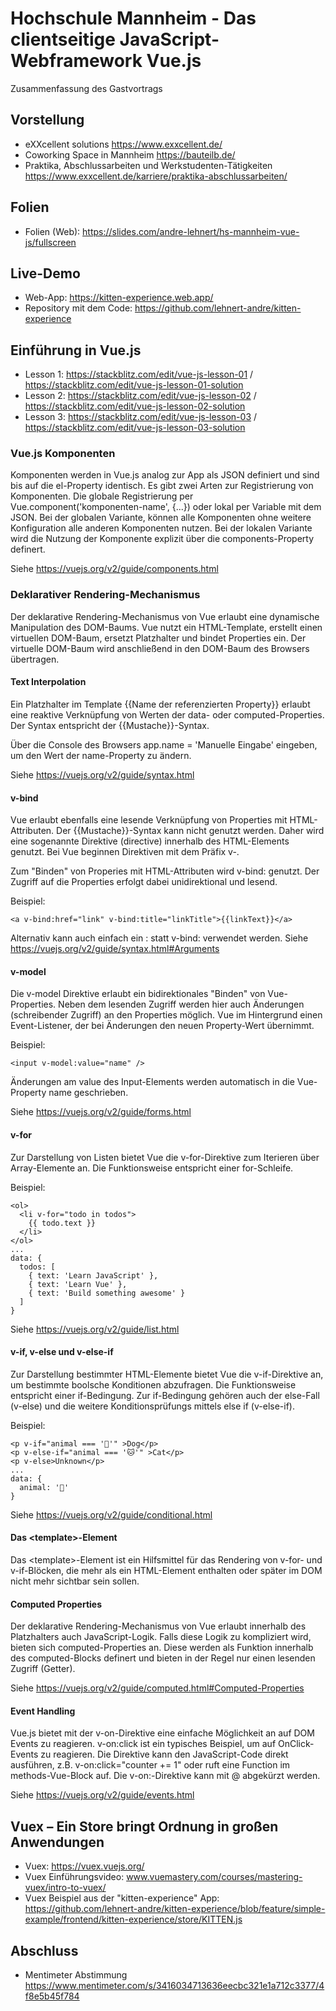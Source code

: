 # Hochschule Mannheim - Das clientseitige JavaScript-Webframework Vue.js

Zusammenfassung des Gastvortrags

## Vorstellung

  - eXXcellent solutions
    https://www.exxcellent.de/
  - Coworking Space in Mannheim
    https://bauteilb.de/
  - Praktika, Abschlussarbeiten und Werkstudenten-Tätigkeiten
    https://www.exxcellent.de/karriere/praktika-abschlussarbeiten/
    
## Folien

- Folien (Web): https://slides.com/andre-lehnert/hs-mannheim-vue-js/fullscreen

## Live-Demo

- Web-App: https://kitten-experience.web.app/
- Repository mit dem Code: https://github.com/lehnert-andre/kitten-experience

## Einführung in Vue.js

- Lesson 1: https://stackblitz.com/edit/vue-js-lesson-01 / https://stackblitz.com/edit/vue-js-lesson-01-solution
- Lesson 2: https://stackblitz.com/edit/vue-js-lesson-02 / https://stackblitz.com/edit/vue-js-lesson-02-solution
- Lesson 3: https://stackblitz.com/edit/vue-js-lesson-03 / https://stackblitz.com/edit/vue-js-lesson-03-solution

### Vue.js Komponenten

Komponenten werden in Vue.js analog zur App als JSON definiert und sind bis auf die el-Property identisch.
Es gibt zwei Arten zur Registrierung von Komponenten. Die globale Registrierung per Vue.component('komponenten-name', {...}) oder lokal per Variable mit dem JSON. Bei der globalen Variante, können alle Komponenten ohne weitere Konfiguration alle anderen Komponenten nutzen. Bei der lokalen Variante wird die Nutzung der Komponente explizit über die components-Property definert.

Siehe https://vuejs.org/v2/guide/components.html

### Deklarativer Rendering-Mechanismus

Der deklarative Rendering-Mechanismus von Vue erlaubt eine dynamische Manipulation des DOM-Baums. Vue nutzt ein HTML-Template, erstellt einen virtuellen DOM-Baum, ersetzt Platzhalter und bindet Properties ein. Der virtuelle DOM-Baum wird anschließend in den DOM-Baum des Browsers übertragen.

#### Text Interpolation

Ein Platzhalter im Template {{Name der referenzierten Property}} erlaubt eine reaktive Verknüpfung von Werten der data- oder computed-Properties. Der Syntax entspricht der {{Mustache}}-Syntax.

Über die Console des Browsers app.name = 'Manuelle Eingabe' eingeben, um den Wert der name-Property zu ändern.

Siehe https://vuejs.org/v2/guide/syntax.html

#### v-bind

Vue erlaubt ebenfalls eine lesende Verknüpfung von Properties mit HTML-Attributen. Der {{Mustache}}-Syntax kann nicht genutzt werden. Daher wird eine sogenannte Direktive (directive) innerhalb des HTML-Elements genutzt. Bei Vue beginnen Direktiven mit dem Präfix v-.

Zum "Binden" von Properies mit HTML-Attributen wird v-bind: genutzt. Der Zugriff auf die Properties erfolgt dabei unidirektional und lesend.

Beispiel:
```
<a v-bind:href="link" v-bind:title="linkTitle">{{linkText}}</a>
```
Alternativ kann auch einfach ein : statt v-bind: verwendet werden.
Siehe https://vuejs.org/v2/guide/syntax.html#Arguments

#### v-model

Die v-model Direktive erlaubt ein bidirektionales "Binden" von Vue-Properties. Neben dem lesenden Zugriff werden hier auch Änderungen (schreibender Zugriff) an den Properties möglich. Vue im Hintergrund einen Event-Listener, der bei Änderungen den neuen Property-Wert übernimmt.

Beispiel:
```
<input v-model:value="name" />
```
Änderungen am value des Input-Elements werden automatisch in die Vue-Property name geschrieben.

Siehe https://vuejs.org/v2/guide/forms.html

#### v-for
Zur Darstellung von Listen bietet Vue die v-for-Direktive zum Iterieren über Array-Elemente an. Die Funktionsweise entspricht einer for-Schleife.

Beispiel:
```
<ol>
  <li v-for="todo in todos">
    {{ todo.text }}
  </li>
</ol>
...
data: {
  todos: [
    { text: 'Learn JavaScript' },
    { text: 'Learn Vue' },
    { text: 'Build something awesome' }
  ]
}
```
Siehe https://vuejs.org/v2/guide/list.html

#### v-if, v-else und v-else-if
Zur Darstellung bestimmter HTML-Elemente bietet Vue die v-if-Direktive an, um bestimmte boolsche Konditionen abzufragen. Die Funktionsweise entspricht einer if-Bedingung.
Zur if-Bedingung gehören auch der else-Fall (v-else) und die weitere Konditionsprüfungs mittels else if (v-else-if).

Beispiel:
```
<p v-if="animal === '🐶'" >Dog</p>
<p v-else-if="animal === '🐱'" >Cat</p>
<p v-else>Unknown</p>
...
data: {
  animal: '🐶'
}
```

Siehe https://vuejs.org/v2/guide/conditional.html

#### Das &lt;template&gt;-Element
  
Das &lt;template&gt;-Element ist ein Hilfsmittel für das Rendering von v-for- und v-if-Blöcken, die mehr als ein HTML-Element enthalten oder später im DOM nicht mehr sichtbar sein sollen.

#### Computed Properties

Der deklarative Rendering-Mechanismus von Vue erlaubt innerhalb des Platzhalters auch JavaScript-Logik. Falls diese Logik zu kompliziert wird, bieten sich computed-Properties an. Diese werden als Funktion innerhalb des computed-Blocks definert und bieten in der Regel nur einen lesenden Zugriff (Getter).

Siehe https://vuejs.org/v2/guide/computed.html#Computed-Properties

#### Event Handling

Vue.js bietet mit der v-on-Direktive eine einfache Möglichkeit an auf DOM Events zu reagieren. v-on:click ist ein typisches Beispiel, um auf OnClick-Events zu reagieren. Die Direktive kann den JavaScript-Code direkt ausführen, z.B. v-on:click="counter += 1" oder ruft eine Function im methods-Vue-Block auf.
Die v-on:-Direktive kann mit @ abgekürzt werden.

Siehe https://vuejs.org/v2/guide/events.html

## Vuex – Ein Store bringt Ordnung in großen Anwendungen

- Vuex: https://vuex.vuejs.org/
- Vuex Einführungsvideo: www.vuemastery.com/courses/mastering-vuex/intro-to-vuex/
- Vuex Beispiel aus der "kitten-experience" App: https://github.com/lehnert-andre/kitten-experience/blob/feature/simple-example/frontend/kitten-experience/store/KITTEN.js

## Abschluss

- Mentimeter Abstimmung
  https://www.mentimeter.com/s/3416034713636eecbc321e1a712c3377/4f8e5b45f784
